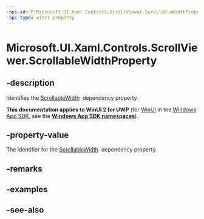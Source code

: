 ```yaml
---
-api-id: P:Microsoft.UI.Xaml.Controls.ScrollViewer.ScrollableWidthProperty
-api-type: winrt property
---
```


<!-- Property syntax
public Windows.UI.Xaml.DependencyProperty ScrollableWidthProperty { get; }
-->

# Microsoft.UI.Xaml.Controls.ScrollViewer.ScrollableWidthProperty

## -description
Identifies the [ScrollableWidth](scrollviewer_scrollablewidth.md)  dependency property.

**This documentation applies to WinUI 2 for UWP** (for [WinUI](/windows/apps/winui/winui3/) in the [Windows App SDK](/windows/apps/windows-app-sdk/), see the **[Windows App SDK namespaces](/windows/windows-app-sdk/api/winrt/)**).

## -property-value
The identifier for the [ScrollableWidth](scrollviewer_scrollablewidth.md)  dependency property.

## -remarks

## -examples

## -see-also
